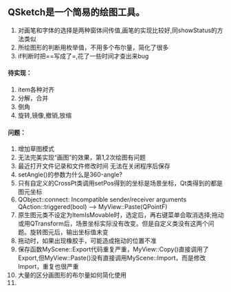## QSketch是一个简易的绘图工具。
1. 对画笔和字体的选择是两种窗体间传值,画笔的实现比较好,同showStatus的方法类似
2. 所绘图形的判断用枚举值，不用多个布尔量，简化了很多
3. if判断时把==写成了=,花了一些时间才查出来bug

#### 待实现：
1. item各种对齐
2. 分解，合并
3. 倒角
4. 旋转,镜像,撤销,放缩

#### 问题：
1. 增加草图模式
2. 无法完美实现“画图”的效果，第1,2次绘图有问题
3. 最近打开文件记录和文件修改时间 无法在关闭程序后保存
5. setAngle()的参数为什么是360-angle?
6. 只有自定义的CrossPt类调用setPos得到的坐标是场景坐标，Qt类得到的都是图元坐标
7. QObject::connect: Incompatible sender/receiver arguments QAction::triggered(bool) --> MyView::Paste(QPointF)
9. 原生图元类不设定为ItemIsMovable时，选定后，再右键菜单会取消选择;拖动或用QTransform后，场景坐标实际没有改变。但是自定义类没有这两个问题。旋转图元后，输出坐标值未变
10. 拖动时，如果出现橡胶手，可能造成拖动的位置不准
11. 保存函数MyScene::Export代码重复严重，MyView::Copy()直接调用了Export,但MyView::Paste()没有直接调用MyScene::Import，而是修改Import，重复也很严重
12. 大量的区分画图形的布尔量如何简化使用
13. 